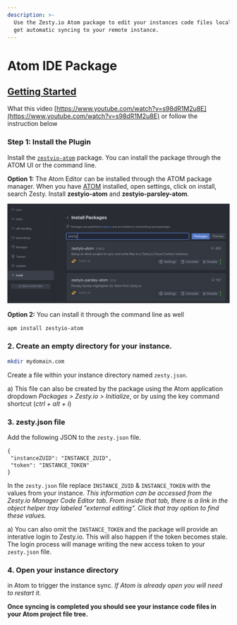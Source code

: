 ```yaml
---
description: >-
  Use the Zesty.io Atom package to edit your instances code files locally and
  get automatic syncing to your remote instance.
---
```


# Atom IDE Package

## [Getting Started](https://atom.io/packages/zestyio-atom) 

What this video [https://www.youtube.com/watch?v=s98dR1M2u8E](https://www.youtube.com/watch?v=s98dR1M2u8E) or follow the instruction below

### Step 1: Install the Plugin

Install the [`zestyio-atom`](https://atom.io/packages/zestyio-atom) package. You can install the package through the ATOM UI or the command line.  
  
**Option 1:** The Atom Editor can be installed through the ATOM package manager. When you have [ATOM](https://atom.io) installed, open settings, click on install, search Zesty. Install **zestyio-atom** and **zestyio-parsley-atom**.

![Snap shot of searching for Zesty Plugin in the ATOM Editor](../.gitbook/assets/image%20%283%29.png)

**Option 2:** You can install it through the command line as well

```text
apm install zestyio-atom
```

### 2. Create an empty directory for your instance.

```bash
mkdir mydomain.com
```

Create a file within your instance directory named `zesty.json`.

a\) This file can also be created by the package using the Atom application dropdown _Packages &gt; Zesty.io &gt; Initialize_, or by using the key command shortcut \(_ctrl + alt + i_\)

### 3. zesty.json file

Add the following JSON to the `zesty.json` file.

```text
{
 "instanceZUID": "INSTANCE_ZUID",
 "token": "INSTANCE_TOKEN"
}
```

In the `zesty.json` file replace `INSTANCE_ZUID` & `INSTANCE_TOKEN` with the values from your instance. _This information can be accessed from the Zesty.io Manager Code Editor tab. From inside that tab, there is a link in the object helper tray labeled "external editing". Click that tray option to find these values._

a\) You can also omit the `INSTANCE_TOKEN` and the package will provide an interative login to Zesty.io. This will also happen if the token becomes stale. The login process will manage writing the new access token to your `zesty.json` file.

### 4. Open your instance directory 

in Atom to trigger the instance sync. _If Atom is already open you will need to restart it._

**Once syncing is completed you should see your instance code files in your Atom project file tree.**

